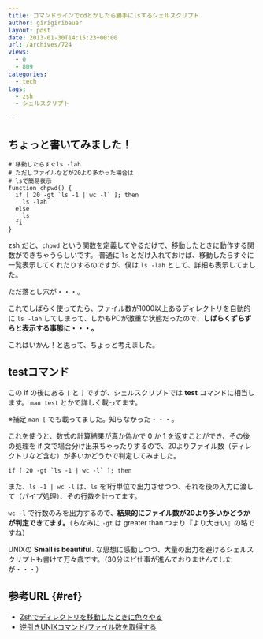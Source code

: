 ```yaml
---
title: コマンドラインでcdとかしたら勝手にlsするシェルスクリプト
author: girigiribauer
layout: post
date: 2013-01-30T14:15:23+00:00
url: /archives/724
views:
  - 0
  - 809
categories:
  - tech
tags:
  - zsh
  - シェルスクリプト

---
```

## ちょっと書いてみました！

    # 移動したらすぐls -lah
    # ただしファイルなどが20より多かった場合は
    # lsで簡易表示
    function chpwd() {
      if [ 20 -gt `ls -1 | wc -l` ]; then
        ls -lah
      else
        ls
      fi
    }
    

zsh だと、`chpwd` という関数を定義してやるだけで、移動したときに動作する関数ができちゃうらしいです。 普通に `ls` とだけ入れておけば、移動したらすぐに一覧表示してくれたりするのですが、僕は `ls -lah` として、詳細も表示してました。

ただ落とし穴が・・・。

これでしばらく使ってたら、ファイル数が1000以上あるディレクトリを自動的に `ls -lah` してしまって、しかもPCが激重な状態だったので、**しばらくずらずらと表示する事態に・・・。**

これはいかん！と思って、ちょっと考えました。

## testコマンド

この if の後にある `[` と `]` ですが、シェルスクリプトでは **test** コマンドに相当します。 `man test` とかで詳しく載ってます。

※補足 `man [` でも載ってました。知らなかった・・・。

これを使うと、数式の計算結果が真か偽かで 0 か 1 を返すことができ、その後の処理を if 文で場合分け出来ちゃったりするので、20よりファイル数（ディレクトリなど含む）が多いかどうかで判定してみました。

    if [ 20 -gt `ls -1 | wc -l` ]; then
    

また、`ls -1 | wc -l` は、`ls` を1行単位で出力させつつ、それを後の入力に渡して（パイプ処理）、その行数を計ってます。

`wc -l` で行数のみを出力するので、**結果的にファイル数が20より多いかどうかが判定できてます。**（ちなみに `-gt` は greater than つまり『より大きい』の略ですね）

UNIXの **Small is beautiful.** な思想に感動しつつ、大量の出力を避けるシェルスクリプトも書けて万々歳です。（30分ほど仕事が進んでおりませんでしたが・・・）

## 参考URL {#ref}

  * [Zshでディレクトリを移動したときに色々やる][1]
  * [逆引きUNIXコマンド/ファイル数を取得する][2]

 [1]: http://memo.officebrook.net/20100204.html
 [2]: http://linux.just4fun.biz/%E9%80%86%E5%BC%95%E3%81%8DUNIX%E3%82%B3%E3%83%9E%E3%83%B3%E3%83%89/%E3%83%95%E3%82%A1%E3%82%A4%E3%83%AB%E6%95%B0%E3%82%92%E5%8F%96%E5%BE%97%E3%81%99%E3%82%8B.html

